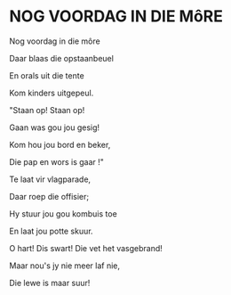 # NOG VOORDAG IN DIE MôRE

Nog voordag in die môre

Daar blaas die opstaanbeuel

En orals uit die tente

Kom kinders uitgepeul.

"Staan op! Staan op!

Gaan was gou jou gesig!

Kom hou jou bord en beker,

Die pap en wors is gaar !"


Te laat vir vlagparade,

Daar roep die offisier;

Hy stuur jou gou kombuis toe

En laat jou potte skuur.

O hart! Dis swart! Die vet het vasgebrand!

Maar nou's jy nie meer laf nie,

Die lewe is maar suur!

